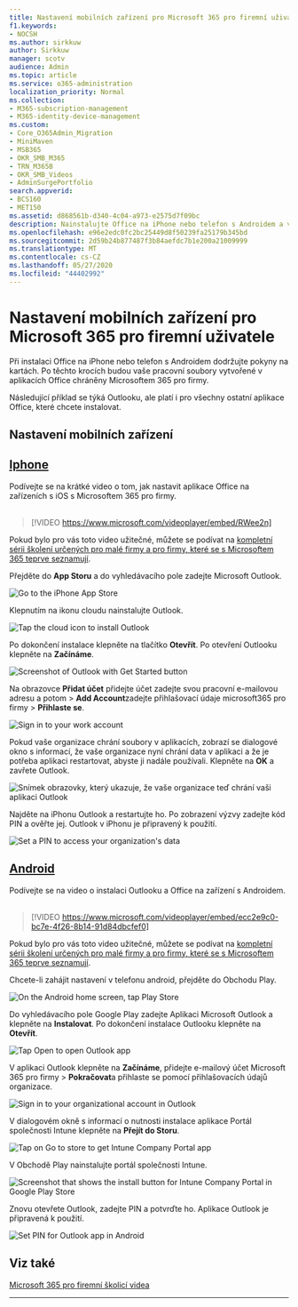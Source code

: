 ```yaml
---
title: Nastavení mobilních zařízení pro Microsoft 365 pro firemní uživatele
f1.keywords:
- NOCSH
ms.author: sirkkuw
author: Sirkkuw
manager: scotv
audience: Admin
ms.topic: article
ms.service: o365-administration
localization_priority: Normal
ms.collection:
- M365-subscription-management
- M365-identity-device-management
ms.custom:
- Core_O365Admin_Migration
- MiniMaven
- MSB365
- OKR_SMB_M365
- TRN_M365B
- OKR_SMB_Videos
- AdminSurgePortfolio
search.appverid:
- BCS160
- MET150
ms.assetid: d868561b-d340-4c04-a973-e2575d7f09bc
description: Nainstalujte Office na iPhone nebo telefon s Androidem a vaše pracovní soubory v aplikacích Office budou chráněné Microsoftem 365 pro firmy.
ms.openlocfilehash: e96e2edc0fc2bc25449d8f50239fa25179b345bd
ms.sourcegitcommit: 2d59b24b877487f3b84aefdc7b1e200a21009999
ms.translationtype: MT
ms.contentlocale: cs-CZ
ms.lasthandoff: 05/27/2020
ms.locfileid: "44402992"
---
```

# <a name="set-up-mobile-devices-for-microsoft-365-for-business-users"></a>Nastavení mobilních zařízení pro Microsoft 365 pro firemní uživatele

Při instalaci Office na iPhone nebo telefon s Androidem dodržujte pokyny na kartách. Po těchto krocích budou vaše pracovní soubory vytvořené v aplikacích Office chráněny Microsoftem 365 pro firmy.

Následující příklad se týká Outlooku, ale platí i pro všechny ostatní aplikace Office, které chcete instalovat.
  
## <a name="set-up-mobile-devices"></a>Nastavení mobilních zařízení

## <a name="iphone"></a>[Iphone](#tab/iPhone)
  
Podívejte se na krátké video o tom, jak nastavit aplikace Office na zařízeních s iOS s Microsoftem 365 pro firmy.<br><br>

> [!VIDEO https://www.microsoft.com/videoplayer/embed/RWee2n] 

Pokud bylo pro vás toto video užitečné, můžete se podívat na [kompletní sérii školení určených pro malé firmy a pro firmy, které se s Microsoftem 365 teprve seznamují](https://support.office.com/article/6ab4bbcd-79cf-4000-a0bd-d42ce4d12816).

Přejděte do **App Storu** a do vyhledávacího pole zadejte Microsoft Outlook.
  
![Go to the iPhone App Store](../media/886913de-76e5-4883-8ed0-4eb3ec06188f.png)
  
Klepnutím na ikonu cloudu nainstalujte Outlook.
  
![Tap the cloud icon to install Outlook](../media/665e1620-948a-4ab8-b914-dca49530142c.png)
  
Po dokončení instalace klepněte na tlačítko **Otevřít**. Po otevření Outlooku klepněte na **Začínáme**.
  
![Screenshot of Outlook with Get Started button](../media/005bedec-ae50-4d75-b3bb-e7cef9e2561c.png)
  
Na obrazovce **Přidat účet** přidejte účet zadejte svou pracovní e-mailovou adresu a potom \> **Add Account**zadejte přihlašovací údaje microsoft365 pro firmy \> **Přihlaste se**.
  
![Sign in to your work account](../media/3cef1fb5-7bec-4d3d-8542-872b731ce19f.png)
  
Pokud vaše organizace chrání soubory v aplikacích, zobrazí se dialogové okno s informací, že vaše organizace nyní chrání data v aplikaci a že je potřeba aplikaci restartovat, abyste ji nadále používali. Klepněte na **OK** a zavřete Outlook. 
  
![Snímek obrazovky, který ukazuje, že vaše organizace teď chrání vaši aplikaci Outlook](../media/fb4c1c84-b1e9-42e1-8070-c13dcf79fb09.png)
  
Najděte na iPhonu Outlook a restartujte ho. Po zobrazení výzvy zadejte kód PIN a ověřte jej. Outlook v iPhonu je připravený k použití.
  
![Set a PIN to access your organization's data](../media/64f2630b-3164-47a4-9dd6-ca0c29ed5fb3.png)
  
## <a name="android"></a>[Android](#tab/Android)
  
Podívejte se na video o instalaci Outlooku a Office na zařízení s Androidem.<br><br>

> [!VIDEO https://www.microsoft.com/videoplayer/embed/ecc2e9c0-bc7e-4f26-8b14-91d84dbcfef0] 

Pokud bylo pro vás toto video užitečné, můžete se podívat na [kompletní sérii školení určených pro malé firmy a pro firmy, které se s Microsoftem 365 teprve seznamují](https://support.office.com/article/6ab4bbcd-79cf-4000-a0bd-d42ce4d12816).

Chcete-li zahájit nastavení v telefonu android, přejděte do Obchodu Play.
  
![On the Android home screen, tap Play Store](../media/93df88e7-c778-40e1-b35e-868ca6e97f6c.png)
  
Do vyhledávacího pole Google Play zadejte Aplikaci Microsoft Outlook a klepněte na **Instalovat**. Po dokončení instalace Outlooku klepněte na **Otevřít**.
  
![Tap Open to open Outlook app](../media/8b4c5937-8875-4b5a-a5b6-b8c6c9cd6240.png)
  
V aplikaci Outlook klepněte na **Začínáme**, přidejte e-mailový účet Microsoft 365 pro firmy \> **Pokračovat**a přihlaste se pomocí přihlašovacích údajů organizace.
  
![Sign in to your organizational account in Outlook](../media/18f67c66-4bab-4b99-94bd-080839312e29.png)
  
V dialogovém okně s informací o nutnosti instalace aplikace Portál společnosti Intune klepněte na **Přejít do Storu**.
  
![Tap on Go to store to get Intune Company Portal app](../media/a702d712-5622-45dd-a511-b1adaee63071.png)
  
V Obchodě Play nainstalujte portál společnosti Intune.
  
![Screenshot that shows the install button for Intune Company Portal in Google Play Store](../media/5e0408f2-3f37-44dd-80ed-13ca2ac6df0c.png)
  
Znovu otevřete Outlook, zadejte PIN a potvrďte ho. Aplikace Outlook je připravená k použití.
  
![Set  PIN for Outlook app in Android](../media/edb91afb-f1ed-451a-bc6b-8ccba664e055.png)

## <a name="see-also"></a>Viz také

[Microsoft 365 pro firemní školicí videa](https://support.office.com/article/6ab4bbcd-79cf-4000-a0bd-d42ce4d12816)

---
